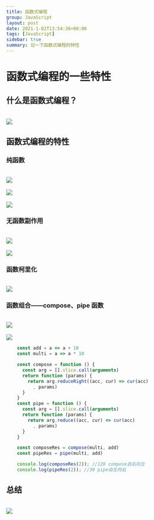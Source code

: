 ```yaml
---
title: 函数式编程
group: JavaScript
layout: post
date: 2021-1-02T13:54:36+08:00
tags: [JavaScript]
sidebar: true
summary: 记一下函数式编程的特性
---
```


# 函数式编程的一些特性

## 什么是函数式编程？

<br/>
<img style="display:table;margin:auto" src="/images/functionalProgramming/functionalProgramming1.png" />

## 函数式编程的特性

### 纯函数

<br/>
<img style="display:table;margin:auto" src="/images/functionalProgramming/functionalProgramming2.png" />

<br/>
<img style="display:table;margin:auto" src="/images/functionalProgramming/functionalProgramming3.png" />

<br/>
<img style="display:table;margin:auto" src="/images/functionalProgramming/functionalProgramming4.png" />

### 无函数副作用

<br/>
<img style="display:table;margin:auto" src="/images/functionalProgramming/functionalProgramming5.png" />

<br/>
<img style="display:table;margin:auto" src="/images/functionalProgramming/functionalProgramming6.png" />

### 函数柯里化

<br/>
<img style="display:table;margin:auto" src="/images/functionalProgramming/functionalProgramming7.png" />

### 函数组合——compose、pipe 函数

<br/>
<img style="display:table;margin:auto" src="/images/functionalProgramming/functionalProgramming8.png" />

<br/>
<img style="display:table;margin:auto" src="/images/functionalProgramming/functionalProgramming9.png" />

```JavaScript
    const add = a => a + 10
    const multi = a => a * 10

    const compose = function () {
      const arg = [].slice.call(arguments)
      return function (params) {
        return arg.reduceRight((acc, cur) => cur(acc)
          , params)
      }
    }
    const pipe = function () {
      const arg = [].slice.call(arguments)
      return function (params) {
        return arg.reduce((acc, cur) => cur(acc)
          , params)
      }
    }

    const composeRes = compose(multi, add)
    const pipeRes = pipe(multi, add)

    console.log(composeRes(2)); //120 compose自右向左
    console.log(pipeRes(2)); //30 pipe自左向右
```

## 总结

<br/>
<img style="display:table;margin:auto" src="/images/functionalProgramming/functionalProgramming10.png" />
